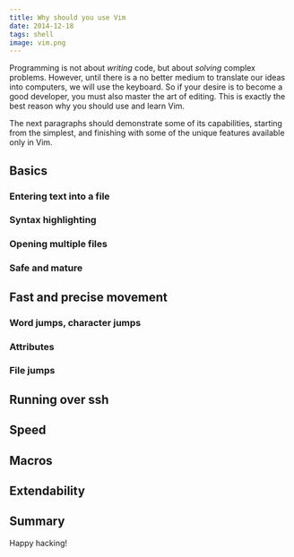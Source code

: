 ```yaml
---
title: Why should you use Vim
date: 2014-12-18
tags: shell
image: vim.png
---
```


Programming is not about *writing* code, but about *solving* complex problems.
However, until there is a no better medium to translate our ideas into computers,
we will use the keyboard. So if your desire is to become a good developer,
you must also master the art of editing. This is exactly the best reason 
why you should use and learn Vim.

The next paragraphs should demonstrate some of its capabilities,
starting from the simplest, and finishing with some of the unique
features available only in Vim.

## Basics
### Entering text into a file
### Syntax highlighting
### Opening multiple files
### Safe and mature

## Fast and precise movement
### Word jumps, character jumps
### Attributes
### File jumps

## Running over ssh

## Speed

## Macros

## Extendability

## Summary

Happy hacking!
